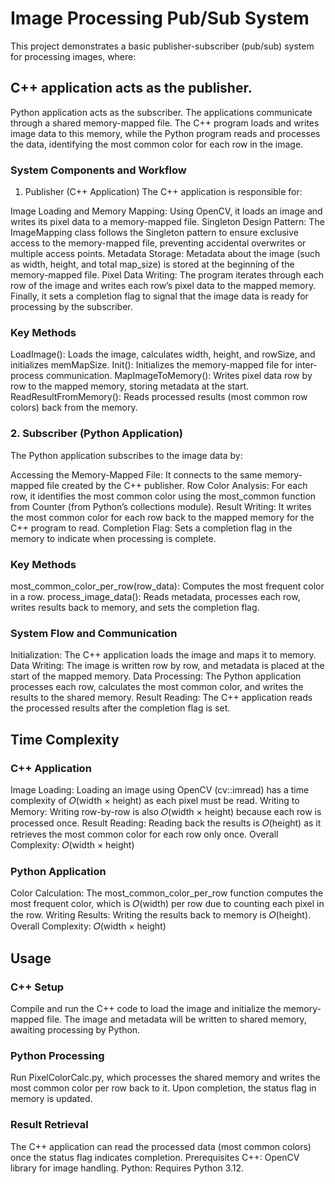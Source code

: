 # Image Processing Pub/Sub System
This project demonstrates a basic publisher-subscriber (pub/sub) system for processing images, where:

## C++ application acts as the publisher.
Python application acts as the subscriber.
The applications communicate through a shared memory-mapped file. The C++ program loads and writes image data to this memory, while the Python program reads and processes the data, identifying the most common color for each row in the image.

### System Components and Workflow
1. Publisher (C++ Application)
The C++ application is responsible for:

Image Loading and Memory Mapping: Using OpenCV, it loads an image and writes its pixel data to a memory-mapped file.
Singleton Design Pattern: The ImageMapping class follows the Singleton pattern to ensure exclusive access to the memory-mapped file, preventing accidental overwrites or multiple access points.
Metadata Storage: Metadata about the image (such as width, height, and total map_size) is stored at the beginning of the memory-mapped file.
Pixel Data Writing: The program iterates through each row of the image and writes each row’s pixel data to the mapped memory. Finally, it sets a completion flag to signal that the image data is ready for processing by the subscriber.

### Key Methods
LoadImage(): Loads the image, calculates width, height, and rowSize, and initializes memMapSize.
Init(): Initializes the memory-mapped file for inter-process communication.
MapImageToMemory(): Writes pixel data row by row to the mapped memory, storing metadata at the start.
ReadResultFromMemory(): Reads processed results (most common row colors) back from the memory.

### 2. Subscriber (Python Application)
The Python application subscribes to the image data by:

Accessing the Memory-Mapped File: It connects to the same memory-mapped file created by the C++ publisher.
Row Color Analysis: For each row, it identifies the most common color using the most_common function from Counter (from Python’s collections module).
Result Writing: It writes the most common color for each row back to the mapped memory for the C++ program to read.
Completion Flag: Sets a completion flag in the memory to indicate when processing is complete.

### Key Methods
most_common_color_per_row(row_data): Computes the most frequent color in a row.
process_image_data(): Reads metadata, processes each row, writes results back to memory, and sets the completion flag.

### System Flow and Communication
Initialization: The C++ application loads the image and maps it to memory.
Data Writing: The image is written row by row, and metadata is placed at the start of the mapped memory.
Data Processing: The Python application processes each row, calculates the most common color, and writes the results to the shared memory.
Result Reading: The C++ application reads the processed results after the completion flag is set.

## Time Complexity
### C++ Application
Image Loading: Loading an image using OpenCV (cv::imread) has a time complexity of 𝑂(width × height) as each pixel must be read.
Writing to Memory: Writing row-by-row is also 𝑂(width × height) because each row is processed once.
Result Reading: Reading back the results is 𝑂(height) as it retrieves the most common color for each row only once.
Overall Complexity: 𝑂(width × height)

### Python Application
Color Calculation: The most_common_color_per_row function computes the most frequent color, which is 𝑂(width) per row due to counting each pixel in the row.
Writing Results: Writing the results back to memory is 𝑂(height).
Overall Complexity: 𝑂(width × height)

## Usage
### C++ Setup
Compile and run the C++ code to load the image and initialize the memory-mapped file.
The image and metadata will be written to shared memory, awaiting processing by Python.

### Python Processing
Run PixelColorCalc.py, which processes the shared memory and writes the most common color per row back to it.
Upon completion, the status flag in memory is updated.

### Result Retrieval
The C++ application can read the processed data (most common colors) once the status flag indicates completion.
Prerequisites
C++: OpenCV library for image handling.
Python: Requires Python 3.12.
